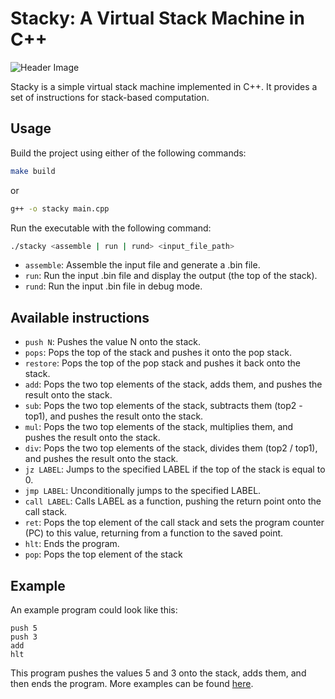 # Stacky: A Virtual Stack Machine in C++

![Header Image](https://i.imgur.com/vFg5BbN.png)

Stacky is a simple virtual stack machine implemented in C++. It provides a set of instructions for stack-based computation.

## Usage

Build the project using either of the following commands:

```bash
make build
```

or

```bash
g++ -o stacky main.cpp
```

Run the executable with the following command:

```bash
./stacky <assemble | run | rund> <input_file_path>
```

- `assemble`: Assemble the input file and generate a .bin file.
- `run`: Run the input .bin file and display the output (the top of the stack).
- `rund`: Run the input .bin file in debug mode.

## Available instructions

- `push N`: Pushes the value N onto the stack.
- `pops`: Pops the top of the stack and pushes it onto the pop stack.
- `restore`: Pops the top of the pop stack and pushes it back onto the stack.
- `add`: Pops the two top elements of the stack, adds them, and pushes the result onto the stack.
- `sub`: Pops the two top elements of the stack, subtracts them (top2 - top1), and pushes the result onto the stack.
- `mul`: Pops the two top elements of the stack, multiplies them, and pushes the result onto the stack.
- `div`: Pops the two top elements of the stack, divides them (top2 / top1), and pushes the result onto the stack.
- `jz LABEL`: Jumps to the specified LABEL if the top of the stack is equal to 0.
- `jmp LABEL`: Unconditionally jumps to the specified LABEL.
- `call LABEL`: Calls LABEL as a function, pushing the return point onto the call stack.
- `ret`: Pops the top element of the call stack and sets the program counter (PC) to this value, returning from a function to the saved point.
- `hlt`: Ends the program.
- `pop`: Pops the top element of the stack

## Example
An example program could look like this:

```assembly
push 5
push 3
add
hlt
```

This program pushes the values 5 and 3 onto the stack, adds them, and then ends the program. More examples can be found [here](https://github.com/reonardoleis/stacky/tree/main/examples).
